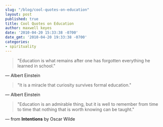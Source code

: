 ```yaml
---
slug: "/blog/cool-quotes-on-education"
layout: post
published: true
title: Cool Quotes on Education
author: maxwell keyes
date: '2010-04-20 15:33:38 -0700'
date_gmt: '2010-04-20 19:33:38 -0700'
categories:
- spirituality
---
```


> "Education is what remains after one has forgotten everything he learned in
> school."

&mdash; Albert Einstein

> "It is a miracle that curiosity survives formal education."

&mdash; Albert Einstein

> "Education is an admirable thing, but it is well to remember from time to time
> that nothing that is worth knowing can be taught."

&mdash; from __Intentions__ by Oscar Wilde

